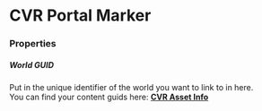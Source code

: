 # CVR Portal Marker <div class="whitelisted" data-list="W"></div>

### Properties

##### World GUID
Put in the unique identifier of the world you want to link to in here.  
You can find your content guids here: **[CVR Asset Info](cvr-asset-info.md)**
